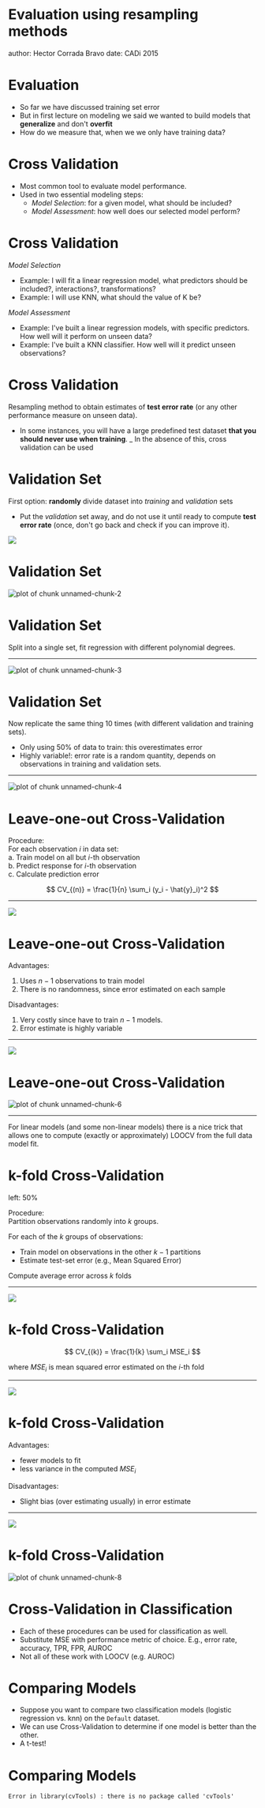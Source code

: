 Evaluation using resampling methods
========================================================
author: Hector Corrada Bravo
date: CADi 2015

Evaluation
===========



- So far we have discussed training set error
- But in first lecture on modeling we said we wanted to build models that
**generalize** and don't **overfit**
- How do we measure that, when we we only have training data?

Cross Validation
=================

- Most common tool to evaluate model performance.
- Used in two essential modeling steps:
  - _Model Selection_: for a given model, what should be included?
  - _Model Assessment_: how well does our selected model perform?
  
Cross Validation
=================

_Model Selection_

- Example: I will fit a linear regression model, what predictors should be included?, interactions?, transformations?
- Example: I will use KNN, what should the value of K be?

_Model Assessment_

- Example: I've built a linear regression models, with specific predictors. How well will it perform on unseen data?
- Example: I've built a KNN classifier. How well will it predict unseen observations?

Cross Validation
=================

Resampling method to obtain estimates of **test error rate** (or any other performance measure on unseen data).

- In some instances, you will have a large predefined test dataset **that you should never use when training**.
_ In the absence of this, cross validation can be used

Validation Set
===============

First option: **randomly** divide dataset into _training_ and _validation_ sets

- Put the _validation_ set away, and do not use it until ready to compute **test error rate** (once, don't go back and check if you can improve it).

![](validation.png)

Validation Set
===============

![plot of chunk unnamed-chunk-2](Evaluation-figure/unnamed-chunk-2-1.png) 


Validation Set
===============

Split into a single set, fit regression with different polynomial degrees.

***

![plot of chunk unnamed-chunk-3](Evaluation-figure/unnamed-chunk-3-1.png) 

Validation Set
===============

Now replicate the same thing 10 times (with different validation and training sets).

- Only using 50% of data to train: this overestimates error
- Highly variable!: error rate is a random quantity, depends on observations in training and validation sets.

***

![plot of chunk unnamed-chunk-4](Evaluation-figure/unnamed-chunk-4-1.png) 

Leave-one-out Cross-Validation
================================

Procedure:  
For each observation $i$ in data set:  
  a. Train model on all but $i$-th observation  
  b. Predict response for $i$-th observation  
  c. Calculate prediction error  

$$
CV_{(n)} = \frac{1}{n} \sum_i (y_i - \hat{y}_i)^2
$$

***

![](loocv.png)

Leave-one-out Cross-Validation
================================

Advantages:

1. Uses $n-1$ observations to train model
2. There is no randomness, since error estimated on each sample

Disadvantages:

1. Very costly since have to train $n-1$ models.
2. Error estimate is highly variable

***

![](loocv.png)

Leave-one-out Cross-Validation
===============================



![plot of chunk unnamed-chunk-6](Evaluation-figure/unnamed-chunk-6-1.png) 

***

For linear models (and some non-linear models) there is a nice trick that allows one to compute (exactly or approximately) LOOCV from the full data model fit.


k-fold Cross-Validation
===============================
left: 50%

Procedure:  
Partition observations randomly into $k$ groups.  

For each of the $k$ groups of observations:
- Train model on observations in the other $k-1$ partitions  
- Estimate test-set error (e.g., Mean Squared Error)  

Compute average error across $k$ folds  

*** 

![](kfoldcv.png)

k-fold Cross-Validation
========================

$$
CV_{(k)} = \frac{1}{k} \sum_i MSE_i
$$

where $MSE_i$ is mean squared error estimated on the $i$-th fold

***

![](kfoldcv.png)


k-fold Cross-Validation
========================

Advantages:
 - fewer models to fit
 - less variance in the computed $MSE_i$ 
 
Disadvantages:
 - Slight bias (over estimating usually) in error estimate
 
***

![](kfoldcv.png)

k-fold Cross-Validation
========================



![plot of chunk unnamed-chunk-8](Evaluation-figure/unnamed-chunk-8-1.png) 

Cross-Validation in Classification
===================================

- Each of these procedures can be used for classification as well.
- Substitute MSE with performance metric of choice. E.g., error rate, accuracy, TPR, FPR, AUROC
- Not all of these work with LOOCV (e.g. AUROC)

Comparing Models
==================

- Suppose you want to compare two classification models (logistic regression vs. knn) on the `Default` dataset.
- We can use Cross-Validation to determine if one model is better than the other.
- A t-test!

Comparing Models
=================










```
Error in library(cvTools) : there is no package called 'cvTools'
```
